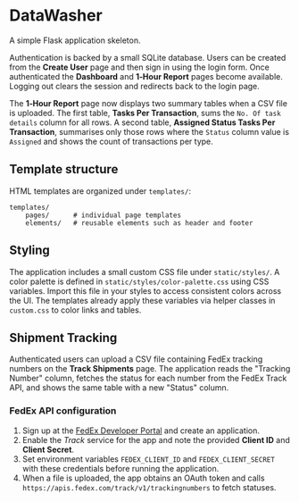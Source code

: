 # DataWasher

A simple Flask application skeleton.

Authentication is backed by a small SQLite database.  Users can be created from
the **Create User** page and then sign in using the login form.  Once
authenticated the **Dashboard** and **1‑Hour Report** pages become available.
Logging out clears the session and redirects back to the login page.

The **1‑Hour Report** page now displays two summary tables when a CSV file is
uploaded.  The first table, **Tasks Per Transaction**, sums the ``No. Of task
details`` column for all rows.  A second table, **Assigned Status Tasks Per
Transaction**, summarises only those rows where the ``Status`` column value is
``Assigned`` and shows the count of transactions per type.

## Template structure

HTML templates are organized under `templates/`:

```
templates/
    pages/      # individual page templates
    elements/   # reusable elements such as header and footer
```

## Styling

The application includes a small custom CSS file under `static/styles/`. A color palette is defined in `static/styles/color-palette.css` using CSS variables. Import this file in your styles to access consistent colors across the UI. The templates already apply these variables via helper classes in `custom.css` to color links and tables.

## Shipment Tracking

Authenticated users can upload a CSV file containing FedEx tracking numbers on the **Track Shipments** page. The application reads the "Tracking Number" column, fetches the status for each number from the FedEx Track API, and shows the same table with a new "Status" column.

### FedEx API configuration

1. Sign up at the [FedEx Developer Portal](https://developer.fedex.com/) and create an application.
2. Enable the *Track* service for the app and note the provided **Client ID** and **Client Secret**.
3. Set environment variables `FEDEX_CLIENT_ID` and `FEDEX_CLIENT_SECRET` with these credentials before running the application.
4. When a file is uploaded, the app obtains an OAuth token and calls `https://apis.fedex.com/track/v1/trackingnumbers` to fetch statuses.

